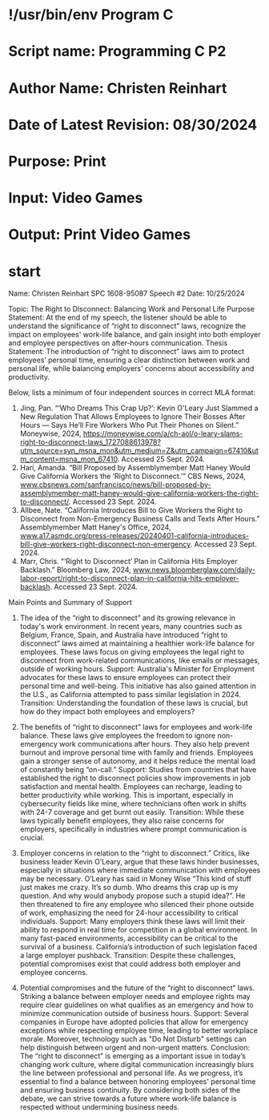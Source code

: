# !/usr/bin/env Program C
# Script name: Programming C P2
# Author Name: Christen Reinhart
# Date of Latest Revision: 08/30/2024
# Purpose: Print
# Input: Video Games
# Output: Print Video Games

# start

Name: Christen Reinhart							    SPC 1608-95087
Speech #2									    Date: 10/25/2024

Topic: The Right to Disconnect: Balancing Work and Personal Life
Purpose Statement: At the end of my speech, the listener should be able to understand the significance of “right to disconnect” laws, recognize the impact on employees' work-life balance, and gain insight into both employer and employee perspectives on after-hours communication.
Thesis Statement: The introduction of “right to disconnect” laws aim to protect employees’ personal time, ensuring a clear distinction between work and personal life, while balancing employers' concerns about accessibility and productivity.

Below, lists a minimum of four independent sources in correct MLA format:

1)  Jing, Pan. “‘Who Dreams This Crap Up?’: Kevin O'Leary Just Slammed a New Regulation That Allows Employees to Ignore Their Bosses After Hours — Says He’ll Fire Workers Who Put Their Phones on Silent.” Moneywise, 2024, https://moneywise.com/a/ch-aol/o-leary-slams-right-to-disconnect-laws_1727088613978?utm_source=syn_msna_mon&utm_medium=Z&utm_campaign=67410&utm_content=msna_mon_67410.  Accessed 25 Sept. 2024.
2)  Hari, Amanda. “Bill Proposed by Assemblymember Matt Haney Would Give California Workers the ‘Right to Disconnect.’” CBS News, 2024, www.cbsnews.com/sanfrancisco/news/bill-proposed-by-assemblymember-matt-haney-would-give-california-workers-the-right-to-disconnect/. Accessed 23 Sept. 2024.
3)  Allbee, Nate. “California Introduces Bill to Give Workers the Right to Disconnect from Non-Emergency Business Calls and Texts After Hours.” Assemblymember Matt Haney's Office, 2024, www.a17.asmdc.org/press-releases/20240401-california-introduces-bill-give-workers-right-disconnect-non-emergency. Accessed 23 Sept. 2024.
4)  Marr, Chris. “‘Right to Disconnect’ Plan in California Hits Employer Backlash.” Bloomberg Law, 2024, www.news.bloomberglaw.com/daily-labor-report/right-to-disconnect-plan-in-california-hits-employer-backlash. Accessed 23 Sept. 2024.

Main Points and Summary of Support

1)   The idea of the “right to disconnect” and its growing relevance in today's work environment.
In recent years, many countries such as Belgium, France, Spain, and Australia have introduced “right to disconnect” laws aimed at maintaining a healthier work-life balance for employees. These laws focus on giving employees the legal right to disconnect from work-related communications, like emails or messages, outside of working hours.
Support: Australia's Minister for Employment advocates for these laws to ensure employees can protect their personal time and well-being. This initiative has also gained attention in the U.S., as California attempted to pass similar legislation in 2024.
Transition: Understanding the foundation of these laws is crucial, but how do they impact both employees and employers?

2)  The benefits of “right to disconnect” laws for employees and work-life balance.
These laws give employees the freedom to ignore non-emergency work communications after hours. They also help prevent burnout and improve personal time with family and friends. Employees gain a stronger sense of autonomy, and it helps reduce the mental load of constantly being “on-call.”
Support: Studies from countries that have established the right to disconnect policies show improvements in job satisfaction and mental health. Employees can recharge, leading to better productivity while working. This is important, especially in cybersecurity fields like mine, where technicians often work in shifts with 24-7 coverage and get burnt out easily.
Transition: While these laws typically benefit employees, they also raise concerns for employers, specifically in industries where prompt communication is crucial.

3)  Employer concerns in relation to the “right to disconnect.”
Critics, like business leader Kevin O’Leary, argue that these laws hinder businesses, especially in situations where immediate communication with employees may be necessary. O’Leary has said in Money Wise “This kind of stuff just makes me crazy. It’s so dumb. Who dreams this crap up is my question. And why would anybody propose such a stupid idea?”. He then threatened to fire any employee who silenced their phone outside of work, emphasizing the need for 24-hour accessibility to critical individuals.
Support: Many employers think these laws will limit their ability to respond in real time for competition in a global environment. In many fast-paced environments, accessibility can be critical to the survival of a business. California’s introduction of such legislation faced a large employer pushback.
Transition: Despite these challenges, potential compromises exist that could address both employer and employee concerns.

4)  Potential compromises and the future of the “right to disconnect” laws.
Striking a balance between employer needs and employee rights may require clear guidelines on what qualifies as an emergency and how to minimize communication outside of business hours. 
Support: Several companies in Europe have adopted policies that allow for emergency exceptions while respecting employee time, leading to better workplace morale. Moreover, technology such as "Do Not Disturb" settings can help distinguish between urgent and non-urgent matters.
Conclusion: The “right to disconnect” is emerging as a important issue in today’s changing work culture, where digital communication increasingly blurs the line between professional and personal life. As we progress, it’s essential to find a balance between honoring employees' personal time and ensuring business continuity. By considering both sides of the debate, we can strive towards a future where work-life balance is respected without undermining business needs.


